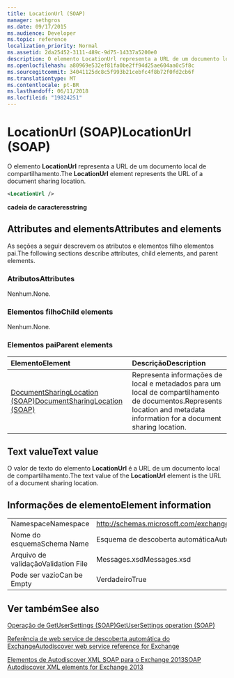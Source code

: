```yaml
---
title: LocationUrl (SOAP)
manager: sethgros
ms.date: 09/17/2015
ms.audience: Developer
ms.topic: reference
localization_priority: Normal
ms.assetid: 2da25452-3111-489c-9d75-14337a5200e0
description: O elemento LocationUrl representa a URL de um documento local de compartilhamento.
ms.openlocfilehash: a80969e532ef81fa0be2ff94d25ae604aa0c5f8c
ms.sourcegitcommit: 34041125dc8c5f993b21cebfc4f8b72f0fd2cb6f
ms.translationtype: MT
ms.contentlocale: pt-BR
ms.lasthandoff: 06/11/2018
ms.locfileid: "19824251"
---
```

# <a name="locationurl-soap"></a><span data-ttu-id="284a1-103">LocationUrl (SOAP)</span><span class="sxs-lookup"><span data-stu-id="284a1-103">LocationUrl (SOAP)</span></span>

<span data-ttu-id="284a1-104">O elemento **LocationUrl** representa a URL de um documento local de compartilhamento.</span><span class="sxs-lookup"><span data-stu-id="284a1-104">The **LocationUrl** element represents the URL of a document sharing location.</span></span> 
  
```XML
<LocationUrl />
```

 <span data-ttu-id="284a1-105">**cadeia de caracteres**</span><span class="sxs-lookup"><span data-stu-id="284a1-105">**string**</span></span>
## <a name="attributes-and-elements"></a><span data-ttu-id="284a1-106">Attributes and elements</span><span class="sxs-lookup"><span data-stu-id="284a1-106">Attributes and elements</span></span>

<span data-ttu-id="284a1-107">As seções a seguir descrevem os atributos e elementos filho elementos pai.</span><span class="sxs-lookup"><span data-stu-id="284a1-107">The following sections describe attributes, child elements, and parent elements.</span></span>
  
### <a name="attributes"></a><span data-ttu-id="284a1-108">Atributos</span><span class="sxs-lookup"><span data-stu-id="284a1-108">Attributes</span></span>

<span data-ttu-id="284a1-109">Nenhum.</span><span class="sxs-lookup"><span data-stu-id="284a1-109">None.</span></span>
  
### <a name="child-elements"></a><span data-ttu-id="284a1-110">Elementos filho</span><span class="sxs-lookup"><span data-stu-id="284a1-110">Child elements</span></span>

<span data-ttu-id="284a1-111">Nenhum.</span><span class="sxs-lookup"><span data-stu-id="284a1-111">None.</span></span>
  
### <a name="parent-elements"></a><span data-ttu-id="284a1-112">Elementos pai</span><span class="sxs-lookup"><span data-stu-id="284a1-112">Parent elements</span></span>

|<span data-ttu-id="284a1-113">**Elemento**</span><span class="sxs-lookup"><span data-stu-id="284a1-113">**Element**</span></span>|<span data-ttu-id="284a1-114">**Descrição**</span><span class="sxs-lookup"><span data-stu-id="284a1-114">**Description**</span></span>|
|:-----|:-----|
|[<span data-ttu-id="284a1-115">DocumentSharingLocation (SOAP)</span><span class="sxs-lookup"><span data-stu-id="284a1-115">DocumentSharingLocation (SOAP)</span></span>](documentsharinglocation-soap.md) <br/> |<span data-ttu-id="284a1-116">Representa informações de local e metadados para um local de compartilhamento de documentos.</span><span class="sxs-lookup"><span data-stu-id="284a1-116">Represents location and metadata information for a document sharing location.</span></span>  <br/> |
   
## <a name="text-value"></a><span data-ttu-id="284a1-117">Text value</span><span class="sxs-lookup"><span data-stu-id="284a1-117">Text value</span></span>

<span data-ttu-id="284a1-118">O valor de texto do elemento **LocationUrl** é a URL de um documento local de compartilhamento.</span><span class="sxs-lookup"><span data-stu-id="284a1-118">The text value of the **LocationUrl** element is the URL of a document sharing location.</span></span> 
  
## <a name="element-information"></a><span data-ttu-id="284a1-119">Informações de elemento</span><span class="sxs-lookup"><span data-stu-id="284a1-119">Element information</span></span>

|||
|:-----|:-----|
|<span data-ttu-id="284a1-120">Namespace</span><span class="sxs-lookup"><span data-stu-id="284a1-120">Namespace</span></span>  <br/> |http://schemas.microsoft.com/exchange/2010/Autodiscover  <br/> |
|<span data-ttu-id="284a1-121">Nome do esquema</span><span class="sxs-lookup"><span data-stu-id="284a1-121">Schema Name</span></span>  <br/> |<span data-ttu-id="284a1-122">Esquema de descoberta automática</span><span class="sxs-lookup"><span data-stu-id="284a1-122">Autodiscover schema</span></span>  <br/> |
|<span data-ttu-id="284a1-123">Arquivo de validação</span><span class="sxs-lookup"><span data-stu-id="284a1-123">Validation File</span></span>  <br/> |<span data-ttu-id="284a1-124">Messages.xsd</span><span class="sxs-lookup"><span data-stu-id="284a1-124">Messages.xsd</span></span>  <br/> |
|<span data-ttu-id="284a1-125">Pode ser vazio</span><span class="sxs-lookup"><span data-stu-id="284a1-125">Can be Empty</span></span>  <br/> |<span data-ttu-id="284a1-126">Verdadeiro</span><span class="sxs-lookup"><span data-stu-id="284a1-126">True</span></span>  <br/> |
   
## <a name="see-also"></a><span data-ttu-id="284a1-127">Ver também</span><span class="sxs-lookup"><span data-stu-id="284a1-127">See also</span></span>



[<span data-ttu-id="284a1-128">Operação de GetUserSettings (SOAP)</span><span class="sxs-lookup"><span data-stu-id="284a1-128">GetUserSettings operation (SOAP)</span></span>](getusersettings-operation-soap.md)


[<span data-ttu-id="284a1-129">Referência de web service de descoberta automática do Exchange</span><span class="sxs-lookup"><span data-stu-id="284a1-129">Autodiscover web service reference for Exchange</span></span>](autodiscover-web-service-reference-for-exchange.md)
  
[<span data-ttu-id="284a1-130">Elementos de Autodiscover XML SOAP para o Exchange 2013</span><span class="sxs-lookup"><span data-stu-id="284a1-130">SOAP Autodiscover XML elements for Exchange 2013</span></span>](soap-autodiscover-xml-elements-for-exchange-2013.md)

